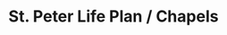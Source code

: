 ---
title: "St. Peter Life Plan / Chapels"
url: /puerto-princesa/st-peter-life-plan-chapels/
shop: shop
---